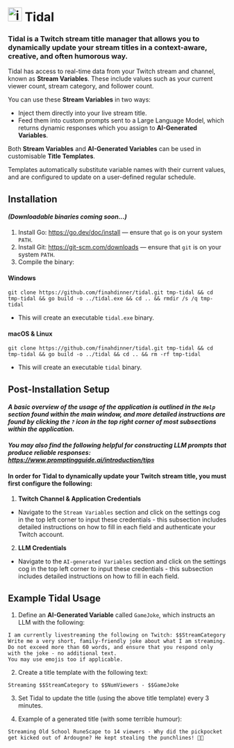 # <img width="32" height="32" alt="icon" src="https://github.com/user-attachments/assets/3330f2cc-729b-40a7-a585-0d32f93a7053" /> Tidal

### **Tidal** is a Twitch stream title manager that allows you to dynamically update your stream titles in a context-aware, creative, and often humorous way.

Tidal has access to real-time data from your Twitch stream and channel, known as **Stream Variables**. These include values such as your current viewer count, stream category, and follower count.

You can use these **Stream Variables** in two ways:

-   Inject them directly into your live stream title.
-   Feed them into custom prompts sent to a Large Language Model, which returns dynamic responses which you assign to **AI-Generated Variables**.

Both **Stream Variables** and **AI-Generated Variables** can be used in customisable **Title Templates**.

Templates automatically substitute variable names with their current values, and are configured to update on a user-defined regular schedule.

## Installation

#### _(Downloadable binaries coming soon...)_

1. Install Go: https://go.dev/doc/install — ensure that `go` is on your system `PATH`.
2. Install Git: https://git-scm.com/downloads — ensure that `git` is on your system `PATH`.
3. Compile the binary:

#### Windows

```
git clone https://github.com/finahdinner/tidal.git tmp-tidal && cd tmp-tidal && go build -o ../tidal.exe && cd .. && rmdir /s /q tmp-tidal
```

-   This will create an executable `tidal.exe` binary.

#### macOS & Linux

```
git clone https://github.com/finahdinner/tidal.git tmp-tidal && cd tmp-tidal && go build -o ../tidal && cd .. && rm -rf tmp-tidal
```

-   This will create an executable `tidal` binary.

## Post-Installation Setup

#### _A basic overview of the usage of the application is outlined in the `Help` section found within the main window, and more detailed instructions are found by clicking the `?` icon in the top right corner of most subsections within the application._

#### _You may also find the following helpful for constructing LLM prompts that produce reliable responses: https://www.promptingguide.ai/introduction/tips_

#### In order for Tidal to dynamically update your Twitch stream title, you must first configure the following:

1. **Twitch Channel & Application Credentials**

-   Navigate to the `Stream Variables` section and click on the settings cog in the top left corner to input these credentials - this subsection includes detailed instructions on how to fill in each field and authenticate your Twitch account.

2. **LLM Credentials**

-   Navigate to the `AI-generated Variables` section and click on the settings cog in the top left corner to input these credentials - this subsection includes detailed instructions on how to fill in each field.

## Example Tidal Usage

1. Define an **AI-Generated Variable** called `GameJoke`, which instructs an LLM with the following:

```
I am currently livestreaming the following on Twitch: $$StreamCategory
Write me a very short, family-friendly joke about what I am streaming.
Do not exceed more than 60 words, and ensure that you respond only with the joke - no additional text.
You may use emojis too if applicable.
```

2. Create a title template with the following text:

```
Streaming $$StreamCategory to $$NumViewers - $$GameJoke
```

3. Set Tidal to update the title (using the above title template) every 3 minutes.

4. Example of a generated title (with some terrible humour):

```
Streaming Old School RuneScape to 14 viewers - Why did the pickpocket get kicked out of Ardougne? He kept stealing the punchlines! 🥷😂
```
